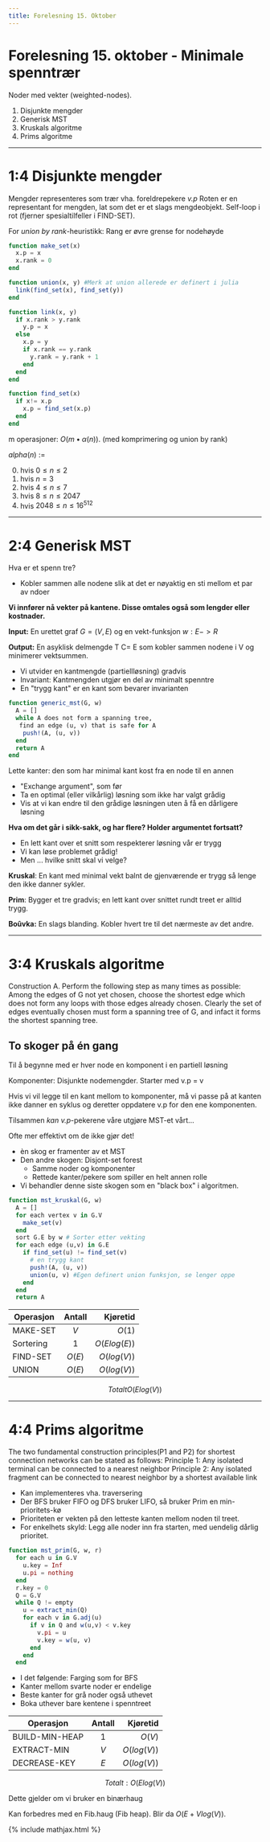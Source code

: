 ```yaml
---
title: Forelesning 15. Oktober
---
```


# Forelesning 15. oktober - Minimale spenntrær
Noder med vekter (weighted-nodes).


1.  Disjunkte mengder
2.  Generisk MST
3.  Kruskals algoritme
4.  Prims algoritme

---

# 1:4 Disjunkte mengder
Mengder representeres som trær vha. foreldrepekere _v.p_
Roten er en representant for mengden, lat som det er et slags mengdeobjekt. Self-loop i rot (fjerner spesialtilfeller i FIND-SET).

For _union by rank_-heuristikk: Rang er øvre grense for nodehøyde

```julia
function make_set(x)
  x.p = x
  x.rank = 0
end

function union(x, y) #Merk at union allerede er definert i julia
  link(find_set(x), find_set(y))
end

function link(x, y)
  if x.rank > y.rank
    y.p = x
  else
    x.p = y
    if x.rank == y.rank
      y.rank = y.rank + 1
    end
  end
end

function find_set(x)
  if x!= x.p
    x.p = find_set(x.p)
  end
end
```

m operasjoner: $O(m • \alpha(n))$. (med komprimering og union by rank)

$alpha(n)$ :=

0.  hvis $0 \leqslant n \leqslant 2$
1.  hvis $n = 3$
2.  hvis $4 \leqslant n \leqslant 7$
3.  hvis $8 \leqslant n \leqslant 2047$
4.  hvis $2048 \leqslant n \leqslant 16^512$

---

# 2:4 Generisk MST
Hva er et spenn tre?

-   Kobler sammen alle nodene slik at det er nøyaktig en sti mellom et par av ndoer


__Vi innfører nå vekter på kantene. Disse omtales også som lengder eller kostnader.__


__Input:__ En urettet graf $G = (V, E)$ og en vekt-funksjon $w: E -> R$

__Output:__ En asyklisk delmengde T C= E som kobler sammen nodene i V og minimerer vektsummen.

- Vi utvider en kantmengde (partiellløsning) gradvis
- Invariant: Kantmengden utgjør en del av minimalt spenntre
- En "trygg kant" er en kant som bevarer invarianten

```julia
function generic_mst(G, w)
  A = []
  while A does not form a spanning tree,
   find an edge (u, v) that is safe for A
    push!(A, (u, v))
  end
  return A
end
```

Lette kanter: den som har minimal kant kost fra en node til en annen

- "Exchange argument", som før
- Ta en optimal (eller vilkårlig) løsning som ikke har valgt grådig
- Vis at vi kan endre til den grådige løsningen uten å få en dårligere løsning

__Hva om det går i sikk-sakk, og har flere? Holder argumentet fortsatt?__

- En lett kant over et snitt som respekterer løsning vår er trygg
- Vi kan løse problemet grådig!
- Men ... hvilke snitt skal vi velge?

__Kruskal__: En kant med minimal vekt balnt de gjenværende er trygg så lenge den ikke danner sykler.

__Prim__: Bygger et tre gradvis; en lett kant over snittet rundt treet er alltid trygg.

__Boûvka:__ En slags blanding. Kobler hvert tre til det nærmeste av det andre.

---

# 3:4 Kruskals algoritme
Construction A. Perform the following step as many times as possible: Among the edges of G not yet chosen, choose the shortest edge which does not form any loops with those edges already chosen. Clearly the set of edges eventually chosen must form a spanning tree of G, and infact it forms the shortest spanning tree.

## To skoger på én gang

Til å begynne med er hver node en komponent i en partiell løsning

Komponenter: Disjunkte nodemengder. Starter med v.p = v

Hvis vi vil legge til en kant mellom to komponenter, må vi passe på at kanten ikke danner en syklus og deretter oppdatere v.p for den ene komponenten.


Tilsammen _kan v.p_-pekerene våre utgjøre MST-et vårt...

Ofte mer effektivt om de ikke gjør det!

- èn skog er framenter av et MST
- Den andre skogen: Disjont-set forest
  - Samme noder og komponenter
  - Rettede kanter/pekere som spiller en helt annen rolle
- Vi behandler denne siste skogen som en "black box" i algoritmen.

```julia
function mst_kruskal(G, w)
  A = []
  for each vertex v in G.V
    make_set(v)
  end
  sort G.E by w # Sorter etter vekting
  for each edge (u,v) in G.E
    if find_set(u) != find_set(v)
      # en trygg kant
      push!(A, (u, v))
      union(u, v) #Egen definert union funksjon, se lenger oppe
    end
  end
  return A
```

| Operasjon     | Antall    | Kjøretid    |
| ------------- |:---------:| -----------:|
| MAKE-SET      | $V$         | $O(1)$        |
| Sortering     | $1$         | $O(E log(E))$ |
| FIND-SET      | $O(E)$      | $O(log(V))$   |
| UNION         | $O(E)$      | $O(log(V))$   |

$$Totalt O(E log(V))$$

---

# 4:4 Prims algoritme
The two fundamental construction principles(P1 and P2) for shortest connection networks can be stated as follows:
Principle 1: Any isolated terminal can be connected to a nearest neighbor
Principle 2: Any isolated fragment can be connected to nearest neighbor by a shortest available link

- Kan implementeres vha. traversering
- Der BFS bruker FIFO og DFS bruker LIFO, så bruker Prim en min-prioritets-kø
- Prioriteten er vekten på den letteste kanten mellom noden til treet.
- For enkelhets skyld: Legg alle noder inn fra starten, med uendelig dårlig prioritet.

```julia
function mst_prim(G, w, r)
  for each u in G.V
    u.key = Inf
    u.pi = nothing
  end
  r.key = 0
  Q = G.V
  while Q != empty
    u = extract_min(Q)
    for each v in G.adj(u)
      if v in Q and w(u,v) < v.key
        v.pi = u
        v.key = w(u, v)
      end
    end
  end
```

- I det følgende: Farging som for BFS
- Kanter mellom svarte noder er endelige
- Beste kanter for grå noder også uthevet
- Boka uthever bare kentene i spenntreet

| Operasjon      | Antall  | Kjøretid    |
| -------------- |:-------:| -----------:|
| BUILD-MIN-HEAP | $1$     | $O(V)$      |
| EXTRACT-MIN    | $V$     | $O(log(V))$ |
| DECREASE-KEY   | $E$     | $O(log(V))$ |

$$Totalt: O(E log(V))$$

Dette gjelder om vi bruker en binærhaug

Kan forbedres med en Fib.haug (Fib heap). Blir da $O(E + V log(V))$.

{% include mathjax.html %}
